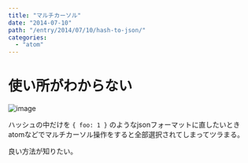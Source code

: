 ```yaml
---
title: "マルチカーソル"
date: "2014-07-10"
path: "/entry/2014/07/10/hash-to-json/"
categories:
  - "atom"
---
```

# 使い所がわからない

![image](http://i.gyazo.com/6f717eaff8e129c8669029f0a13a03e6.gif)

ハッシュの中だけを `{ foo: 1 }` のようなjsonフォーマットに直したいとき
atomなどでマルチカーソル操作をすると全部選択されてしまってツラまる。

良い方法が知りたい。
